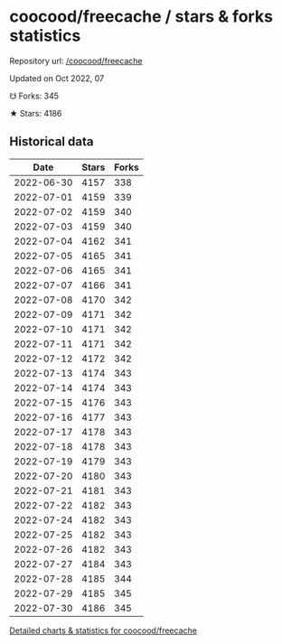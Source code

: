 # coocood/freecache / stars & forks statistics

Repository url: [/coocood/freecache](https://github.com/coocood/freecache)

Updated on Oct 2022, 07

☋ Forks: 345

★ Stars: 4186

## Historical data
| Date | Stars | Forks |
|------|-------|-------|
| 2022-06-30 | 4157 | 338 | 
| 2022-07-01 | 4159 | 339 | 
| 2022-07-02 | 4159 | 340 | 
| 2022-07-03 | 4159 | 340 | 
| 2022-07-04 | 4162 | 341 | 
| 2022-07-05 | 4165 | 341 | 
| 2022-07-06 | 4165 | 341 | 
| 2022-07-07 | 4166 | 341 | 
| 2022-07-08 | 4170 | 342 | 
| 2022-07-09 | 4171 | 342 | 
| 2022-07-10 | 4171 | 342 | 
| 2022-07-11 | 4171 | 342 | 
| 2022-07-12 | 4172 | 342 | 
| 2022-07-13 | 4174 | 343 | 
| 2022-07-14 | 4174 | 343 | 
| 2022-07-15 | 4176 | 343 | 
| 2022-07-16 | 4177 | 343 | 
| 2022-07-17 | 4178 | 343 | 
| 2022-07-18 | 4178 | 343 | 
| 2022-07-19 | 4179 | 343 | 
| 2022-07-20 | 4180 | 343 | 
| 2022-07-21 | 4181 | 343 | 
| 2022-07-22 | 4182 | 343 | 
| 2022-07-24 | 4182 | 343 | 
| 2022-07-25 | 4182 | 343 | 
| 2022-07-26 | 4182 | 343 | 
| 2022-07-27 | 4184 | 343 | 
| 2022-07-28 | 4185 | 344 | 
| 2022-07-29 | 4185 | 345 | 
| 2022-07-30 | 4186 | 345 | 


[Detailed charts & statistics for coocood/freecache](https://reviewgithub.com/rep/coocood/freecache)
